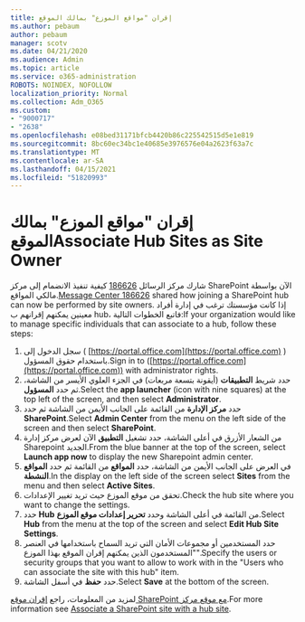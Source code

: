 ```yaml
---
title: إقران "مواقع الموزع" بمالك الموقع
ms.author: pebaum
author: pebaum
manager: scotv
ms.date: 04/21/2020
ms.audience: Admin
ms.topic: article
ms.service: o365-administration
ROBOTS: NOINDEX, NOFOLLOW
localization_priority: Normal
ms.collection: Adm_O365
ms.custom:
- "9000717"
- "2638"
ms.openlocfilehash: e08bed31171bfcb4420b86c225542515d5e1e819
ms.sourcegitcommit: 8bc60ec34bc1e40685e3976576e04a2623f63a7c
ms.translationtype: MT
ms.contentlocale: ar-SA
ms.lasthandoff: 04/15/2021
ms.locfileid: "51820993"
---
```

# <a name="associate-hub-sites-as-site-owner"></a><span data-ttu-id="ec421-102">إقران "مواقع الموزع" بمالك الموقع</span><span class="sxs-lookup"><span data-stu-id="ec421-102">Associate Hub Sites as Site Owner</span></span>

<span data-ttu-id="ec421-103">شارك مركز الرسائل [186626](https://admin.microsoft.com/Adminportal/Home?source=applauncher#/MessageCenter?id=MC186626) كيفية تنفيذ الانضمام إلى مركز SharePoint الآن بواسطة مالكي المواقع.</span><span class="sxs-lookup"><span data-stu-id="ec421-103">[Message Center 186626](https://admin.microsoft.com/Adminportal/Home?source=applauncher#/MessageCenter?id=MC186626) shared how joining a SharePoint hub can now be performed by site owners.</span></span> <span data-ttu-id="ec421-104">إذا كانت مؤسستك ترغب في إدارة أفراد معينين يمكنهم إقرانهم ب hub، فاتبع الخطوات التالية:</span><span class="sxs-lookup"><span data-stu-id="ec421-104">If your organization would like to manage specific individuals that can associate to a hub, follow these steps:</span></span> 

1. <span data-ttu-id="ec421-105">سجل الدخول إلى ( [https://portal.office.com](https://portal.office.com) ) باستخدام حقوق المسؤول.</span><span class="sxs-lookup"><span data-stu-id="ec421-105">Sign in to ([https://portal.office.com](https://portal.office.com)) with administrator rights.</span></span>
2. <span data-ttu-id="ec421-106">حدد شريط **التطبيقات** (أيقونة بتسعة مربعات) في الجزء العلوي الأيسر من الشاشة، ثم حدد **المسؤول**.</span><span class="sxs-lookup"><span data-stu-id="ec421-106">Select the **app launcher** (icon with nine squares) at the top left of the screen, and then select **Administrator**.</span></span>
3. <span data-ttu-id="ec421-107">حدد **مركز الإدارة** من القائمة على الجانب الأيمن من الشاشة ثم حدد **SharePoint**.</span><span class="sxs-lookup"><span data-stu-id="ec421-107">Select **Admin Center** from the menu on the left side of the screen and then select **SharePoint**.</span></span>
4. <span data-ttu-id="ec421-108">من الشعار الأزرق في أعلى الشاشة، حدد تشغيل **التطبيق** الآن لعرض مركز إدارة Sharepoint الجديد.</span><span class="sxs-lookup"><span data-stu-id="ec421-108">From the blue banner at the top of the screen, select **Launch app now** to display the new Sharepoint admin center.</span></span>
5. <span data-ttu-id="ec421-109">في العرض على الجانب الأيمن من الشاشة، حدد **المواقع** من القائمة ثم حدد **المواقع النشطة**.</span><span class="sxs-lookup"><span data-stu-id="ec421-109">In the display on the left side of the screen select **Sites** from the menu and then select **Active Sites**.</span></span>
6. <span data-ttu-id="ec421-110">تحقق من موقع الموزع حيث تريد تغيير الإعدادات.</span><span class="sxs-lookup"><span data-stu-id="ec421-110">Check the hub site where you want to change the settings.</span></span>
7. <span data-ttu-id="ec421-111">حدد **Hub** من القائمة في أعلى الشاشة وحدد **تحرير إعدادات موقع الموزع**.</span><span class="sxs-lookup"><span data-stu-id="ec421-111">Select **Hub** from the menu at the top of the screen and select **Edit Hub Site Settings**.</span></span>
8. <span data-ttu-id="ec421-112">حدد المستخدمين أو مجموعات الأمان التي تريد السماح باستخدامها في العنصر "المستخدمون الذين يمكنهم إقران الموقع بهذا الموزع".</span><span class="sxs-lookup"><span data-stu-id="ec421-112">Specify the users or security groups that you want to allow to work with in the "Users who can associate the site with this hub" item.</span></span>
9. <span data-ttu-id="ec421-113">حدد **حفظ** في أسفل الشاشة.</span><span class="sxs-lookup"><span data-stu-id="ec421-113">Select **Save** at the bottom of the screen.</span></span>

<span data-ttu-id="ec421-114">لمزيد من المعلومات، راجع [إقران موقع SharePoint مع موقع مركز](https://support.office.com/article/associate-a-sharepoint-site-with-a-hub-site-ae0009fd-af04-4d3d-917d-88edb43efc05).</span><span class="sxs-lookup"><span data-stu-id="ec421-114">For more information see [Associate a SharePoint site with a hub site](https://support.office.com/article/associate-a-sharepoint-site-with-a-hub-site-ae0009fd-af04-4d3d-917d-88edb43efc05).</span></span> 